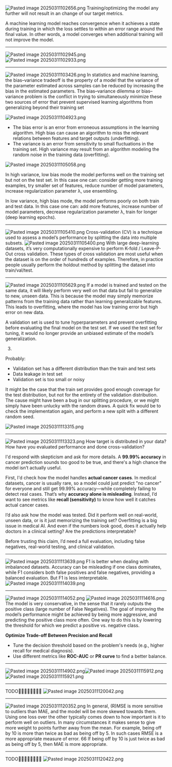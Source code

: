 ![Pasted image 20250311102656.png](../../../../attachments/Pasted%20image%2020250311102656.png)
Training/optimizing the model any further will not result in an change of our target metrics. 

A machine learning model reaches convergence when it achieves a state during training in which the loss settles to within an error range around the final value. In other words, a model converges when additional training will not improve the model.

---

![Pasted image 20250311102945.png](../../../../attachments/Pasted%20image%2020250311102945.png)
![Pasted image 20250311102933.png](../../../../attachments/Pasted%20image%2020250311102933.png)

---

![Pasted image 20250311103426.png](../../../../attachments/Pasted%20image%2020250311103426.png)
In statistics and machine learning, the bias–variance tradeoff is the property of a model that the variance of the parameter estimated across samples can be reduced by increasing the bias in the estimated parameters. The bias–variance dilemma or bias–variance problem is the conflict in trying to simultaneously minimize these two sources of error that prevent supervised learning algorithms from generalizing beyond their training set

![Pasted image 20250311104923.png](../../../../attachments/Pasted%20image%2020250311104923.png)
- The bias error is an error from erroneous assumptions in the learning algorithm. High bias can cause an algorithm to miss the relevant relations between features and target outputs (underfitting). 
- The variance is an error from sensitivity to small fluctuations in the training set. High variance may result from an algorithm modeling the random noise in the training data (overfitting).

![Pasted image 20250311105058.png](../../../../attachments/Pasted%20image%2020250311105058.png)

In high variance, low bias mode the model performs well on the training set but not on the test set. In this case one can: consider getting more training examples, try smaller set of features, reduce number of model parameters, increase regularization parameter λ, use ensembling.

In low variance, high bias mode, the model performs poorly on both train and test data. In this case one can: add more features, increase number of model parameters, decrease regularization parameter λ, train for longer (deep learning epochs).

---

![Pasted image 20250311105410.png](../../../../attachments/Pasted%20image%2020250311105410.png)
Cross-validation (CV) is a technique used to assess a model’s performance by splitting the data into multiple subsets.
![Pasted image 20250311105400.png](../../../../attachments/Pasted%20image%2020250311105400.png)
With large deep-learning datasets, it’s very computationally expensive to perform K-fold / Leave-P-Out cross validation. These types of cross validation are most useful when the dataset is on the order of hundreds of examples. Therefore, in practice people usually perform the holdout method by splitting the dataset into train/val/test.

---

![Pasted image 20250311105629.png](../../../../attachments/Pasted%20image%2020250311105629.png)
If a model is trained and tested on the same data, it will likely perform very well on that data but fail to generalize to new, unseen data. This is because the model may simply memorize patterns from the training data rather than learning generalizable features. This leads to overfitting, where the model has low training error but high error on new data.

A validation set is used to tune hyperparameters and prevent overfitting before evaluating the final model on the test set.
If we used the test set for tuning, it would no longer provide an unbiased estimate of the model’s generalization.

3)
Probably: 
- Validation set has a different distribution than the train and test sets
- Data leakage in test set
- Validation set is too small or noisy

It might be the case that the train set provides good enough coverage for the test distribution, but not for the entirety of the validation distribution. The cause might have been a bug in our splitting procedure, or we might simply have been unlucky with the random draws. A quick fix would be to check the implementation again, and perform a new split with a different random seed.

![Pasted image 20250311113315.png](../../../../attachments/Pasted%20image%2020250311113315.png)

---

![Pasted image 20250311113323.png](../../../../attachments/Pasted%20image%2020250311113323.png)
How target is distributed in your data? How have you evaluated performance and done cross-validation?

I'd respond with skepticism and ask for more details. A **99.99% accuracy** in cancer prediction sounds too good to be true, and there's a high chance the model isn’t actually useful.

First, I'd check how the model handles **actual cancer cases**. In medical datasets, cancer is usually rare, so a model could just predict "no cancer" for everyone and still get 99.99% accuracy—while completely failing to detect real cases. That’s why **accuracy alone is misleading**. Instead, I’d want to see metrics like **recall (sensitivity)** to know how well it catches actual cancer cases.

I’d also ask how the model was tested. Did it perform well on real-world, unseen data, or is it just memorizing the training set? Overfitting is a big issue in medical AI. And even if the numbers look good, does it actually help doctors in a clinical setting? Are the predictions interpretable?

Before trusting this claim, I’d need a full evaluation, including false negatives, real-world testing, and clinical validation.

---

![Pasted image 20250311113639.png](../../../../attachments/Pasted%20image%2020250311113639.png)
F1 is better when dealing with imbalanced datasets. Accuracy can be misleading if one class dominates, while F1 considers both false positives and false negatives, providing a balanced evaluation. But F1 is less imterpretable.
![Pasted image 20250311114039.png](../../../../attachments/Pasted%20image%2020250311114039.png)

---

![Pasted image 20250311114052.png](../../../../attachments/Pasted%20image%2020250311114052.png)
![Pasted image 20250311114616.png](../../../../attachments/Pasted%20image%2020250311114616.png)
The model is very conservative, in the sense that it rarely outputs the positive class (large number of False Negatives). The goal of improving the model’s performance might be achieved by being more aggressive, and predicting the positive class more often. One way to do this is by lowering the threshold for which we predict a positive vs. negative class.

**Optimize Trade-off Between Precision and Recall**

- Tune the decision threshold based on the problem's needs (e.g., higher recall for medical diagnosis).
- Use different metrics like **ROC-AUC** or **PR curve** to find a better balance.

---

![Pasted image 20250311114902.png](../../../../attachments/Pasted%20image%2020250311114902.png)![Pasted image 20250311115912.png](../../../../attachments/Pasted%20image%2020250311115912.png)![Pasted image 20250311115921.png](../../../../attachments/Pasted%20image%2020250311115921.png)

---

TODO🚩🚩🚩🚩🚩🚩🚩🚩
![Pasted image 20250311120042.png](../../../../attachments/Pasted%20image%2020250311120042.png)

---

![Pasted image 20250311120352.png](../../../../attachments/Pasted%20image%2020250311120352.png)
In general, (R)MSE is more sensitive to outliers than MAE, and the model will be more skewed towards them. Using one loss over the other typically comes down to how important is it to perform well on outliers. In many circumstances it makes sense to give more weight to points further away from the mean. For example, being off by 10 is more than twice as bad as being off by 5. In such cases RMSE is a more appropriate measure of error. 66 If being off by 10 is just twice as bad as being off by 5, then MAE is more appropriate.

---

TODO🚩🚩🚩🚩🚩🚩🚩🚩
![Pasted image 20250311120422.png](../../../../attachments/Pasted%20image%2020250311120422.png)

